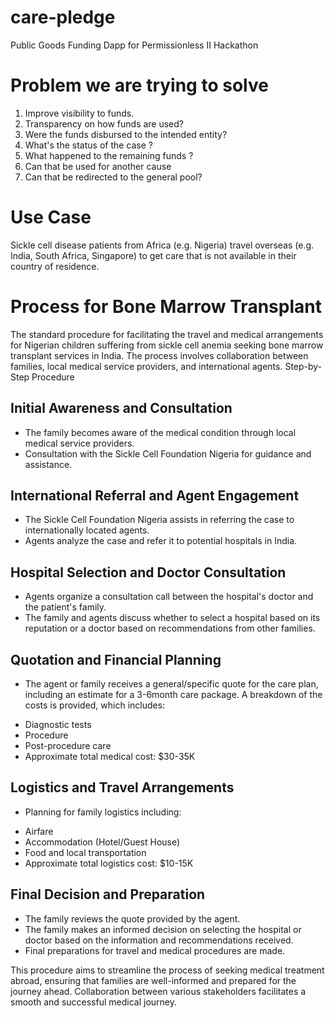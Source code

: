 # care-pledge
Public Goods Funding Dapp for Permissionless II Hackathon

# Problem we are trying to solve
1. Improve visibility to funds.
2. Transparency on how funds are used?
3. Were the funds disbursed to the intended entity?
4. What's the status of the case ?
5. What happened to the remaining funds ?
6. Can that be used for another cause
7. Can that be redirected to the general pool?


# Use Case
Sickle cell disease patients from Africa (e.g. Nigeria) travel overseas (e.g. India, South Africa, Singapore) to get care that is not available in their country of residence.

# Process for Bone Marrow Transplant 
The standard procedure for facilitating the travel and medical arrangements for Nigerian children suffering from sickle cell anemia seeking bone marrow transplant services in India. The process involves collaboration between families, local medical service providers, and international agents.
Step-by-Step Procedure
## Initial Awareness and Consultation
- The family becomes aware of the medical condition through local medical service providers.
- Consultation with the Sickle Cell Foundation Nigeria for guidance and assistance.
## International Referral and Agent Engagement
- The Sickle Cell Foundation Nigeria assists in referring the case to internationally located agents.
- Agents analyze the case and refer it to potential hospitals in India.
## Hospital Selection and Doctor Consultation
- Agents organize a consultation call between the hospital's doctor and the patient's family.
- The family and agents discuss whether to select a hospital based on its reputation or a doctor based on recommendations from other families.
## Quotation and Financial Planning
- The agent or family receives a general/specific quote for the care plan, including an estimate for a 3-6month care package.
A breakdown of the costs is provided, which includes:
* Diagnostic tests
*  Procedure
* Post-procedure care
* Approximate total medical cost: $30-35K
## Logistics and Travel Arrangements
- Planning for family logistics including:
* Airfare
* Accommodation (Hotel/Guest House)
* Food and local transportation
* Approximate total logistics cost: $10-15K
## Final Decision and Preparation
- The family reviews the quote provided by the agent.
- The family makes an informed decision on selecting the hospital or doctor based on the information and recommendations received.
- Final preparations for travel and medical procedures are made.

This procedure aims to streamline the process of seeking medical treatment abroad, ensuring that families are well-informed and prepared for the journey ahead. Collaboration between various stakeholders facilitates a smooth and successful medical journey.


   
